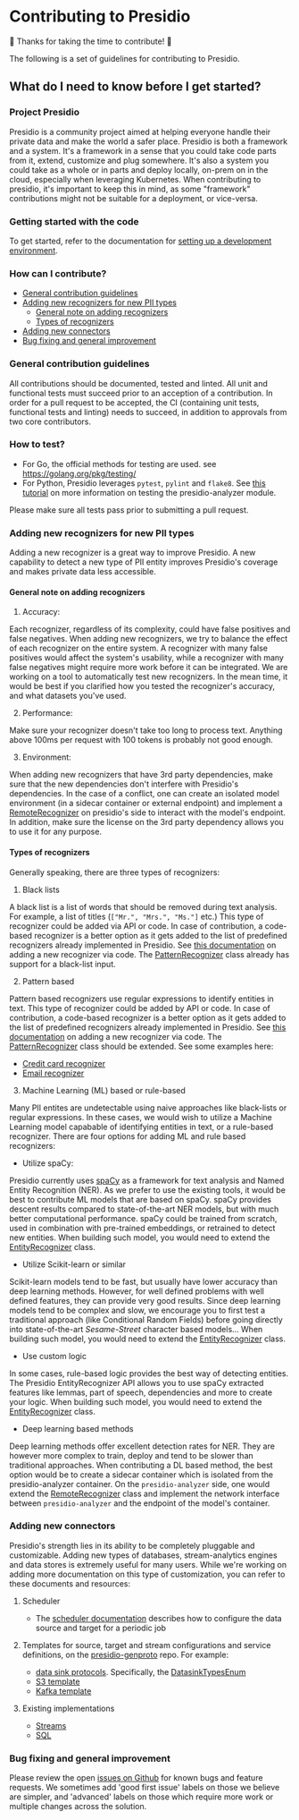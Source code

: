 # Contributing to Presidio

:tada: Thanks for taking the time to contribute! :tada:

The following is a set of guidelines for contributing to Presidio. 

## What do I need to know before I get started?
### Project Presidio
Presidio is a community project aimed at helping everyone handle their private data and make the world a safer place.
Presidio is both a framework and a system. It's a framework in a sense that you could take code parts from it, extend, customize and plug somewhere. It's also a system you could take as a whole or in parts and deploy locally, on-prem on in the cloud, especially when leveraging Kubernetes.
When contributing to presidio, it's important to keep this in mind, as some "framework" contributions might not be suitable for a deployment, or vice-versa.

### Getting started with the code
To get started, refer to the documentation for [setting up a development environment](docs/development.md).

### How can I contribute?
- [General contribution guidelines](#general-contribution-guidlines)
- [Adding new recognizers for new PII types](#adding-new-recognizers-for-new-pii-types)
  * [General note on adding recognizers](#general-note-on-adding-recognizers)
  * [Types of recognizers](#types-of-recognizers)
- [Adding new connectors](#adding-new-connectors)
- [Bug fixing and general improvement](#bug-fixing-and-general-improvement)

### General contribution guidelines
All contributions should be documented, tested and linted. All unit and functional tests must succeed prior to an acception of a contribution. 
In order for a pull request to be accepted, the CI (containing unit tests, functional tests and linting) needs to succeed, in addition to approvals from two core contributors.
### How to test?

- For Go, the official methods for testing are used. see https://golang.org/pkg/testing/
- For Python, Presidio leverages `pytest`, `pylint` and `flake8`. See [this tutorial](docs/development.md#dev-python) on more information on testing the presidio-analyzer module.

Please make sure all tests pass prior to submitting a pull request.



### Adding new recognizers for new PII types
Adding a new recognizer is a great way to improve Presidio. A new capability to detect a new type of PII entity improves Presidio's coverage and makes private data less accessible.

#### General note on adding recognizers
1. Accuracy:

Each recognizer, regardless of its complexity, could have false positives and false negatives. When adding new recognizers, we try to balance the effect of each recognizer on the entire system.
A recognizer with many false positives would affect the system's usability, while a recognizer with many false negatives might require more work before it can be integrated.
We are working on a tool to automatically test new recognizers. In the mean time, it would be best if you clarified how you tested the recognizer's accuracy, and what datasets you've used.

2. Performance:

Make sure your recognizer doesn't take too long to process text. Anything above 100ms per request with 100 tokens is probably not good enough.

3. Environment:

When adding new recognizers that have 3rd party dependencies, make sure that the new dependencies don't interfere with Presidio's dependencies.
In the case of a conflict, one can create an isolated model environment (in a sidecar container or external endpoint) and implement a [RemoteRecognizer](presidio-analyzer/analyzer/remote_recognizer.py) on presidio's side to interact with the model's endpoint.
In addition, make sure the license on the 3rd party dependency allows you to use it for any purpose.


#### Types of recognizers
Generally speaking, there are three types of recognizers:

1. Black lists

A black list is a list of words that should be removed during text analysis. For example, a list of titles (`["Mr.", "Mrs.", "Ms."]` etc.)
This type of recognizer could be added via API or code. In case of contribution, a code-based recognizer is a better option as it gets added to the list of predefined recognizers already implemented in Presidio.
See [this documentation](docs/custom_fields.md#via-code) on adding a new recognizer via code. The [PatternRecognizer](presidio-analyzer/analyzer/pattern_recognizer.py) class already has support for a black-list input.

2. Pattern based

Pattern based recognizers use regular expressions to identify entities in text. 
This type of recognizer could be added by API or code. In case of contribution, a code-based recognizer is a better option as it gets added to the list of predefined recognizers already implemented in Presidio.
See [this documentation](docs/custom_fields.md#via-code) on adding a new recognizer via code. The [PatternRecognizer](presidio-analyzer/analyzer/pattern_recognizer.py) class should be extended.
See some examples here:
  - [Credit card recognizer](presidio-analyzer/analyzer/predefined_recognizers/credit_card_recognizer.py)
  - [Email recognizer](presidio-analyzer/analyzer/predefined_recognizers/email_recognizer.py)

3. Machine Learning (ML) based or rule-based

Many PII entites are undetectable using naive approaches like black-lists or regular expressions. In these cases, we would wish to utilize a Machine Learning model capabable of identifying entities in text, or a rule-based recognizer.
There are four options for adding ML and rule based recognizers:

   - Utilize spaCy:

   Presidio currently uses [spaCy](https://spacy.io/) as a framework for text analysis and Named Entity Recognition (NER). As we prefer to use the existing tools, it would be best to contribute ML models that are based on spaCy. spaCy provides descent results compared to state-of-the-art NER models, but with much better computational performance. spaCy could be trained from scratch, used in combination with pre-trained embeddings, or retrained to detect new entities. When building such model, you would need to extend the [EntityRecognizer](presidio-analyzer/analyzer/entity_recognizer.py) class.
   
   - Utilize Scikit-learn or similar
   
   Scikit-learn models tend to be fast, but usually have lower accuracy than deep learning methods. However, for well defined problems with well defined features, they can provide very good results.
   Since deep learning models tend to be complex and slow, we encourage you to first test a traditional approach (like Conditional Random Fields) before going directly into state-of-the-art *Sesame-Street* character based models... 
   When building such model, you would need to extend the [EntityRecognizer](presidio-analyzer/analyzer/entity_recognizer.py) class.

   - Use custom logic

   In some cases, rule-based logic provides the best way of detecting entities. The Presidio EntityRecognizer API allows you to use spaCy extracted features like lemmas, part of speech, dependencies and more to create your logic. When building such model, you would need to extend the [EntityRecognizer](presidio-analyzer/analyzer/entity_recognizer.py) class.

   - Deep learning based methods

   Deep learning methods offer excellent detection rates for NER. They are however more complex to train, deploy and tend to be slower than traditional approaches. When contributing a DL based method, the best option would be to create a sidecar container which is isolated from the presidio-analyzer container. On the `presidio-analyzer` side, one would extend the [RemoteRecognizer](presidio-analyzer/analyzer/remote_recognizer.py) class and implement the network interface between `presidio-analyzer` and the endpoint of the model's container.

### Adding new connectors

Presidio's strength lies in its ability to be completely pluggable and customizable. Adding new types of databases, stream-analytics engines and data stores is extremely useful for many users.
While we're working on adding more documentation on this type of customization, you can refer to these documents and resources:
1. Scheduler

   - The [scheduler documentation](docs/tutorial_scheduler.md) describes how to configure the data source and target for a periodic job

2. Templates for source, target and stream configurations and service definitions, on the [presidio-genproto](https://github.com/microsoft/presidio-genproto) repo. For example: 

	- [data sink protocols](https://github.com/microsoft/presidio-genproto/blob/master/src/datasink.proto). Specifically, the [DatasinkTypesEnum](https://github.com/microsoft/presidio-genproto/blob/1734e2635c253f79e4c44398315d92fe9d084601/src/datasink.proto#L37)
	- [S3 template](https://github.com/microsoft/presidio-genproto/blob/1734e2635c253f79e4c44398315d92fe9d084601/src/template.proto#L158)
	- [Kafka template](https://github.com/microsoft/presidio-genproto/blob/1734e2635c253f79e4c44398315d92fe9d084601/src/template.proto#L204)

3. Existing implementations

	- [Streams](presidio-datasink/cmd/presidio-datasink/stream/stream.go)
	- [SQL](presidio-datasink/cmd/presidio-datasink/database/database.go)
	
### Bug fixing and general improvement

Please review the open [issues on Github](https://github.com/microsoft/presidio/issues) for known bugs and feature requests. We sometimes add 'good first issue' labels on those we believe are simpler, and 'advanced' labels on those which require more work or multiple changes across the solution.
